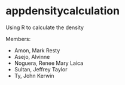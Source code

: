 # appdensitycalculation
Using R to calculate the density

Members:
- Amon, Mark Resty 
- Asejo, Alvinne
- Noguera, Renee Mary Laica
- Sultan, Jeffrey Taylor
- Ty, John Kerwin

